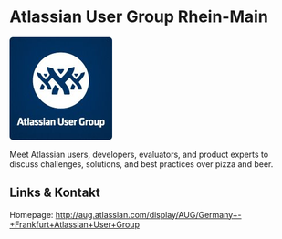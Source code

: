 # Atlassian User Group Rhein-Main
![Atlassian User Group Rhein-Main](./aug.logo.jpg)

Meet Atlassian users, developers, evaluators, and product experts to discuss challenges, solutions, and
best practices over pizza and beer.


## Links &amp; Kontakt

Homepage: <http://aug.atlassian.com/display/AUG/Germany+-+Frankfurt+Atlassian+User+Group>











